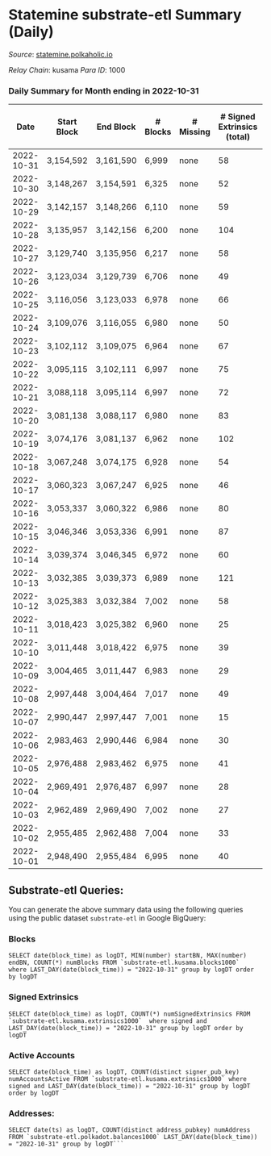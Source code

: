 # Statemine substrate-etl Summary (Daily)

_Source_: [statemine.polkaholic.io](https://statemine.polkaholic.io)

*Relay Chain*: kusama
*Para ID*: 1000



### Daily Summary for Month ending in 2022-10-31


| Date | Start Block | End Block | # Blocks | # Missing | # Signed Extrinsics (total) | # Active Accounts | # Addresses with Balances | # Events | # Transfers | # XCM Transfers In | # XCM Transfers Out |
| ---- | ----------- | --------- | -------- | --------- | --------------------------- | ----------------- | ------------------------- | -------- | ----------- | ------------------ | ------------------- |
| 2022-10-31 | 3,154,592 | 3,161,590 | 6,999 | none  | 58 | 29 | 46,389 | 15,860 | 1,397 ($3.27) | 32 ($74,801.98) | 9 ($25,859.69) |
| 2022-10-30 | 3,148,267 | 3,154,591 | 6,325 | none  | 52 | 25 |  | 14,224 | 1,169 ($198.46) | 24 ($6,437.64) | 6 ($24,907.62) |
| 2022-10-29 | 3,142,157 | 3,148,266 | 6,110 | none  | 59 | 29 |  | 13,848 | 1,208 ($19.57) | 21 ($1,800.43) | 12 ($61,627.40) |
| 2022-10-28 | 3,135,957 | 3,142,156 | 6,200 | none  | 104 | 22 | 46,354 | 13,928 | 921 ($0.61) | 11 ($3,743.08) | 15 ($601.36) |
| 2022-10-27 | 3,129,740 | 3,135,956 | 6,217 | none  | 58 | 23 | 46,341 | 14,055 | 1,207 ($0.63) | 20 ($6,390.41) | 17 ($24,701.69) |
| 2022-10-26 | 3,123,034 | 3,129,739 | 6,706 | none  | 49 | 21 |  | 14,912 | 1,065 ($1.35) | 29 ($9,433.50) | 18 ($14,041.14) |
| 2022-10-25 | 3,116,056 | 3,123,033 | 6,978 | none  | 66 | 25 |  | 15,961 | 1,410 ($0.67) | 48 ($136,163) | 20 ($10,672.24) |
| 2022-10-24 | 3,109,076 | 3,116,055 | 6,980 | none  | 50 | 27 |  | 15,647 | 1,193 ($12.68) | 44 ($59,616.56) | 13 ($344,382) |
| 2022-10-23 | 3,102,112 | 3,109,075 | 6,964 | none  | 67 | 30 | 46,293 | 15,929 | 1,464 ($4.13) | 35 ($14,518.92) | 26 ($11,667.74) |
| 2022-10-22 | 3,095,115 | 3,102,111 | 6,997 | none  | 75 | 37 |  | 16,122 | 1,589 ($0.78) | 28 ($7,258.38) | 27 ($42,701.82) |
| 2022-10-21 | 3,088,118 | 3,095,114 | 6,997 | none  | 72 | 27 | 46,284 | 16,151 | 1,539 ($12.55) | 44 ($11,679.96) | 23 ($40,956.35) |
| 2022-10-20 | 3,081,138 | 3,088,117 | 6,980 | none  | 83 | 30 |  | 16,368 | 1,694 ($1.79) | 49 ($19,126.69) | 32 ($15,614.35) |
| 2022-10-19 | 3,074,176 | 3,081,137 | 6,962 | none  | 102 | 28 |  | 16,529 | 1,792 ($1.28) | 53 ($12,193.26) | 39 ($109,174) |
| 2022-10-18 | 3,067,248 | 3,074,175 | 6,928 | none  | 54 | 26 | 46,243 | 15,456 | 1,174 ($4.48) | 28 ($4,171.88) | 17 ($24,066.25) |
| 2022-10-17 | 3,060,323 | 3,067,247 | 6,925 | none  | 46 | 27 | 46,235 | 14,989 | 855 ($12.04) | 12 ($4,323.64) | 9 ($9,865.98) |
| 2022-10-16 | 3,053,337 | 3,060,322 | 6,986 | none  | 80 | 30 |  | 16,164 | 1,615 ($5.24) | 31 ($4,608.91) | 21 ($58,375.71) |
| 2022-10-15 | 3,046,346 | 3,053,336 | 6,991 | none  | 87 | 36 | 46,215 | 16,184 | 1,667 ($9.64) | 17 ($5,356.10) | 17 ($1,483,593) |
| 2022-10-14 | 3,039,374 | 3,046,345 | 6,972 | none  | 60 | 26 | 46,195 | 15,819 | 1,398 ($20.59) | 27 ($4,997.04) | 22 ($41,638.79) |
| 2022-10-13 | 3,032,385 | 3,039,373 | 6,989 | none  | 121 | 49 | 46,187 | 17,197 | 2,309 ($15.73) | 57 ($14,733.22) | 39 ($89,077.81) |
| 2022-10-12 | 3,025,383 | 3,032,384 | 7,002 | none  | 58 | 34 | 46,172 | 15,857 | 1,404 ($0.72) | 28 ($956.54) | 15 ($1,892.92) |
| 2022-10-11 | 3,018,423 | 3,025,382 | 6,960 | none  | 25 | 20 |  | 14,710 | 630 ($0.46) | 7 ($16,743.14) | 4 ($104.45) |
| 2022-10-10 | 3,011,448 | 3,018,422 | 6,975 | none  | 39 | 19 |  | 14,911 | 754 ($1.39) | 2 ($6.41) | 2 ($1,297.85) |
| 2022-10-09 | 3,004,465 | 3,011,447 | 6,983 | none  | 29 | 18 |  | 14,861 | 661 ($0.34) | 15 ($574.50) | 8 ($1,272.78) |
| 2022-10-08 | 2,997,448 | 3,004,464 | 7,017 | none  | 49 | 20 |  | 15,427 | 1,061 ($0.59) | 16 ($144.98) | 8 ($3,530.58) |
| 2022-10-07 | 2,990,447 | 2,997,447 | 7,001 | none  | 15 | 13 |  | 14,422 | 337 ($4.67) | 1 ($0.25) | 4 ($267.70) |
| 2022-10-06 | 2,983,463 | 2,990,446 | 6,984 | none  | 30 | 16 |  | 14,902 | 743 ($1.39) | 8 ($1,113.35) | 2 ($209.76) |
| 2022-10-05 | 2,976,488 | 2,983,462 | 6,975 | none  | 41 | 25 |  | 14,998 | 779 ($53.28) | 12 ($18,506.72) | 6 ($50.06) |
| 2022-10-04 | 2,969,491 | 2,976,487 | 6,997 | none  | 28 | 15 |  | 14,730 | 572 ($0.30) | 5 ($736.15) | 4 ($15,517.45) |
| 2022-10-03 | 2,962,489 | 2,969,490 | 7,002 | none  | 27 | 21 |  | 14,696 | 520 ($1.16) | 7 ($12,539.94) | 5 ($163.89) |
| 2022-10-02 | 2,955,485 | 2,962,488 | 7,004 | none  | 33 | 23 |  | 14,976 | 765 ($56.99) | 7 ($1,243.79) | 3 ($3,356.63) |
| 2022-10-01 | 2,948,490 | 2,955,484 | 6,995 | none  | 40 | 21 |  | 15,188 | 951 ($1.96) | 10 ($37,149.86) | 4 ($1,186.46) |

## Substrate-etl Queries:
You can generate the above summary data using the following queries using the public dataset `substrate-etl` in Google BigQuery:


### Blocks
```
SELECT date(block_time) as logDT, MIN(number) startBN, MAX(number) endBN, COUNT(*) numBlocks FROM `substrate-etl.kusama.blocks1000`  where LAST_DAY(date(block_time)) = "2022-10-31" group by logDT order by logDT
```


### Signed Extrinsics
```
SELECT date(block_time) as logDT, COUNT(*) numSignedExtrinsics FROM `substrate-etl.kusama.extrinsics1000`  where signed and LAST_DAY(date(block_time)) = "2022-10-31" group by logDT order by logDT
```


### Active Accounts
```
SELECT date(block_time) as logDT, COUNT(distinct signer_pub_key) numAccountsActive FROM `substrate-etl.kusama.extrinsics1000` where signed and LAST_DAY(date(block_time)) = "2022-10-31" group by logDT order by logDT
```


### Addresses:
```
SELECT date(ts) as logDT, COUNT(distinct address_pubkey) numAddress FROM `substrate-etl.polkadot.balances1000` LAST_DAY(date(block_time)) = "2022-10-31" group by logDT```

